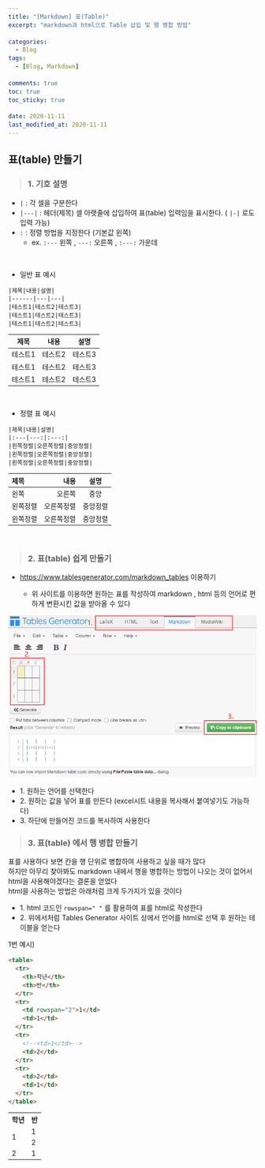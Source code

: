 ```yaml
---
title: "[Markdown] 표(Table)"
excerpt: "markdown과 html으로 Table 삽입 및 행 병합 방법"

categories:
  - Blog
tags:
  - [Blog, Markdown]

comments: true
toc: true
toc_sticky: true

date: 2020-11-11
last_modified_at: 2020-11-11
---
```


## 표(table) 만들기

> ### 1. 기호 설명

- `|` : 각 셀을 구분한다
- `|---|` : 헤더(제목) 셀 아랫줄에 삽입하여 표(table) 입력임을 표시한다. ( `|-|` 로도 입력 가능)
- `:` : 정렬 방법을 지정한다 (기본값 왼쪽)
  - ex. `:---` 왼쪽 , `---:` 오른쪽 , `:---:` 가운데

<br>

- 일반 표 예시

```
|제목|내용|설명|
|------|---|---|
|테스트1|테스트2|테스트3|
|테스트1|테스트2|테스트3|
|테스트1|테스트2|테스트3|
```

| 제목    | 내용    | 설명    |
| ------- | ------- | ------- |
| 테스트1 | 테스트2 | 테스트3 |
| 테스트1 | 테스트2 | 테스트3 |
| 테스트1 | 테스트2 | 테스트3 |

<br>

- 정렬 표 예시

```
|제목|내용|설명|
|:---|---:|:---:|
|왼쪽정렬|오른쪽정렬|중앙정렬|
|왼쪽정렬|오른쪽정렬|중앙정렬|
|왼쪽정렬|오른쪽정렬|중앙정렬|
```

| 제목     |       내용 |   설명   |
| :------- | ---------: | :------: |
| 왼쪽     |     오른쪽 |   중앙   |
| 왼쪽정렬 | 오른쪽정렬 | 중앙정렬 |
| 왼쪽정렬 | 오른쪽정렬 | 중앙정렬 |

<br>

> ### 2. 표(table) 쉽게 만들기

- <a href="https://www.tablesgenerator.com/markdown_tables" target="_blank">https://www.tablesgenerator.com/markdown_tables</a> 이용하기

  - 위 사이트를 이용하면 원하는 표를 작성하여 markdown , html 등의 언어로 편하게 변환시킨 값을 받아올 수 있다

<p align="center">
<img width="calc(100% - #{$right-sidebar-width-narrow})" height="auto" src="/assets/images/table.png">
</p>

- 1\. 원하는 언어를 선택한다
- 2\. 원하는 값을 넣어 표를 만든다 (excel시트 내용을 복사해서 붙여넣기도 가능하다)
- 3\. 하단에 만들어진 코드를 복사하여 사용한다

> ### 3. 표(table) 에서 행 병합 만들기

표를 사용하다 보면 칸을 행 단위로 병합하여 사용하고 싶을 때가 많다  
하지만 아무리 찾아봐도 markdown 내에서 행을 병합하는 방법이 나오는 것이 없어서 html을 사용해야겠다는 결론을 얻었다  
html을 사용하는 방법은 아래처럼 크게 두가지가 있을 것이다

- 1\. html 코드인 `rowspan=" "` 를 활용하여 표를 html로 작성한다
- 2\. 위에서처럼 Tables Generator 사이트 상에서 언어를 html로 선택 후 원하는 테이블을 얻는다

1번 예시)

```html
<table>
  <tr>
    <th>학년</th>
    <th>반</th>
  </tr>
  <tr>
    <td rowspan="2">1</td>
    <td>1</td>
  </tr>
  <tr>
    <!--<td>1</td>-->
    <td>2</td>
  </tr>
  <tr>
    <td>2</td>
    <td>1</td>
  </tr>
</table>
```

<table>
  <tr>
    <th>학년</th>
    <th>반</th>
  </tr>
  <tr>
    <td rowspan='2'>1</td>
    <td>1</td>
  </tr>
  <tr>
    <!--<td>1</td>-->
    <td>2</td>
  </tr>
  <tr>
    <td>2</td>
    <td>1</td>
  </tr>
</table>
